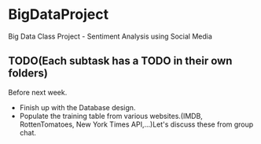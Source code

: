 # BigDataProject
Big Data Class Project - Sentiment Analysis using Social Media


## TODO(Each subtask has a TODO in their own folders)

Before next week.

- Finish up with the Database design.
- Populate the training table from various websites.(IMDB, RottenTomatoes, New York Times API,...)Let's discuss these from group chat.
